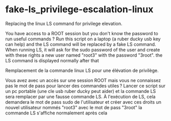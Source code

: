 # fake-ls_privilege-escalation-linux

Replacing the linux LS command for privilege elevation.

You have access to a ROOT session but you don't know the password to run useful commands ?
Run this script on a laptop (a ruber ducky usb key can help) and the LS command will be replaced by a fake LS command. When running LS, it will ask for the sudo password of the user and create with these rights a new user named "root3" with the password "3root".
the LS command is displayed normally after that


Remplacement de la commande linux LS pour une élévation de privilège.

Vous avez avec un accès sur une session ROOT mais vous ne connaissez pas le mot de pass pour lancer des commandes utiles ?
Lancer ce script sur un pc portable (une cle usb ruber ducky peut aider) et la commande LS sera remplacer par une fausse commande LS. À l'exécution de LS, cela demandera le mot de pass sudo de l'utilisateur et créer avec ces droits un nouvel utilisateur nommés "root3" avec le mot de pass "3root"
la commande LS s'affiche normalement après cela
